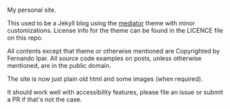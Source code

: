 My personal site.

This used to be a Jekyll blog using the [mediator](https://github.com/dirkfabisch/mediator) theme with
minor customizations. License info for the theme can be found in the
LICENCE file on this repo.

All contents except that theme or otherwise mentioned are Copyrighted by
Fernando Ipar. All source code examples on posts, unless otherwise
mentioned, are in the public domain.

The site is now just plain old html and some images (when required).

It should work well with accessibility features, please file an issue or submit a PR if that's not the case.
